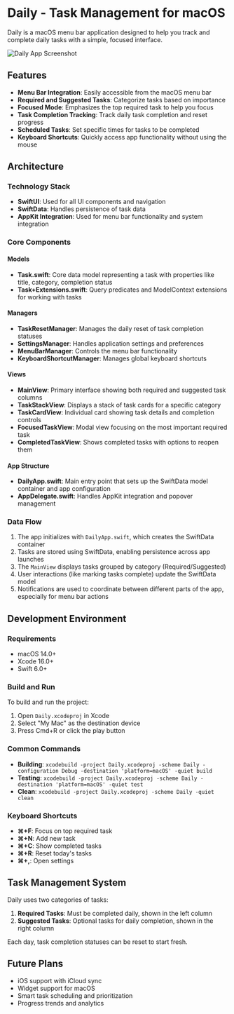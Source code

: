 # Daily - Task Management for macOS

Daily is a macOS menu bar application designed to help you track and complete daily tasks with a simple, focused interface.

![Daily App Screenshot](Daily.png)

## Features

- **Menu Bar Integration**: Easily accessible from the macOS menu bar
- **Required and Suggested Tasks**: Categorize tasks based on importance
- **Focused Mode**: Emphasizes the top required task to help you focus
- **Task Completion Tracking**: Track daily task completion and reset progress
- **Scheduled Tasks**: Set specific times for tasks to be completed
- **Keyboard Shortcuts**: Quickly access app functionality without using the mouse

## Architecture

### Technology Stack

- **SwiftUI**: Used for all UI components and navigation
- **SwiftData**: Handles persistence of task data
- **AppKit Integration**: Used for menu bar functionality and system integration

### Core Components

#### Models

- **Task.swift**: Core data model representing a task with properties like title, category, completion status
- **Task+Extensions.swift**: Query predicates and ModelContext extensions for working with tasks

#### Managers

- **TaskResetManager**: Manages the daily reset of task completion statuses
- **SettingsManager**: Handles application settings and preferences
- **MenuBarManager**: Controls the menu bar functionality
- **KeyboardShortcutManager**: Manages global keyboard shortcuts

#### Views

- **MainView**: Primary interface showing both required and suggested task columns
- **TaskStackView**: Displays a stack of task cards for a specific category
- **TaskCardView**: Individual card showing task details and completion controls
- **FocusedTaskView**: Modal view focusing on the most important required task
- **CompletedTaskView**: Shows completed tasks with options to reopen them

#### App Structure

- **DailyApp.swift**: Main entry point that sets up the SwiftData model container and app configuration
- **AppDelegate.swift**: Handles AppKit integration and popover management

### Data Flow

1. The app initializes with `DailyApp.swift`, which creates the SwiftData container
2. Tasks are stored using SwiftData, enabling persistence across app launches
3. The `MainView` displays tasks grouped by category (Required/Suggested)
4. User interactions (like marking tasks complete) update the SwiftData model
5. Notifications are used to coordinate between different parts of the app, especially for menu bar actions

## Development Environment

### Requirements

- macOS 14.0+
- Xcode 16.0+
- Swift 6.0+

### Build and Run

To build and run the project:
1. Open `Daily.xcodeproj` in Xcode
2. Select "My Mac" as the destination device
3. Press Cmd+R or click the play button

### Common Commands

- **Building**: `xcodebuild -project Daily.xcodeproj -scheme Daily -configuration Debug -destination 'platform=macOS' -quiet build`
- **Testing**: `xcodebuild -project Daily.xcodeproj -scheme Daily -destination 'platform=macOS' -quiet test`
- **Clean**: `xcodebuild -project Daily.xcodeproj -scheme Daily -quiet clean`

### Keyboard Shortcuts

- **⌘+F**: Focus on top required task
- **⌘+N**: Add new task
- **⌘+C**: Show completed tasks
- **⌘+R**: Reset today's tasks
- **⌘+,**: Open settings

## Task Management System

Daily uses two categories of tasks:

1. **Required Tasks**: Must be completed daily, shown in the left column
2. **Suggested Tasks**: Optional tasks for daily completion, shown in the right column

Each day, task completion statuses can be reset to start fresh.

## Future Plans

- iOS support with iCloud sync
- Widget support for macOS
- Smart task scheduling and prioritization
- Progress trends and analytics
